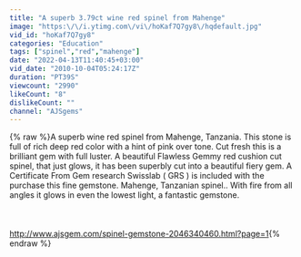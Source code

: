 ```yaml
---
title: "A superb 3.79ct wine red spinel from Mahenge"
image: "https:\/\/i.ytimg.com\/vi\/hoKaf7Q7gy8\/hqdefault.jpg"
vid_id: "hoKaf7Q7gy8"
categories: "Education"
tags: ["spinel","red","mahenge"]
date: "2022-04-13T11:40:45+03:00"
vid_date: "2010-10-04T05:24:17Z"
duration: "PT39S"
viewcount: "2990"
likeCount: "8"
dislikeCount: ""
channel: "AJSgems"
---
```

{% raw %}A superb wine red spinel from Mahenge, Tanzania. This stone is full of rich deep red color with a hint of pink over tone. Cut fresh this is a brilliant gem with full luster. A beautiful Flawless Gemmy red cushion cut spinel, that just glows, it has been superbly cut into a beautiful fiery gem.   A Certificate From Gem research Swisslab ( GRS ) is included with the purchase this fine gemstone. Mahenge, Tanzanian spinel.. With fire from all angles it glows in even the lowest light, a fantastic gemstone. <br /><br /><br /><br /><a rel="nofollow" target="blank" href="http://www.ajsgem.com/spinel-gemstone-2046340460.html?page=1">http://www.ajsgem.com/spinel-gemstone-2046340460.html?page=1</a>{% endraw %}
